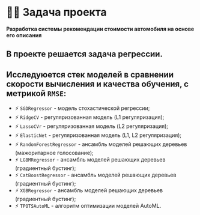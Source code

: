 # :man_technologist: Задача проекта
**Разработка системы рекомендации стоимости автомобиля на основе его описания**

## В проекте решается задача регрессии.
## Исследуюется стек моделей в сравнении скорости вычисления и качества обучения, с метрикой `RMSE`:
- :zap: `SGDRegressor` - модель стохастической регрессии;
- :zap: `RidgeCV` - регуляризованная модель (L1 регуляризация);
- :zap: `LassoCVr` - регуляризованная модель (L2 регуляризация);
- :zap: `ElasticNet` - регуляризованная модель (L1, L2 регуляризация);
- :zap: `RandomForestRegressor` - ансамбль моделей решающих деревьев (мажоритарное голосование);
- :zap: `LGBMRegressor` - ансамбль моделей решающих деревьев (градиентный бустинг);
- :zap: `CatBoostRegressor` - ансамбль моделей решающих деревьев (градиентный бустинг);
- :zap: `XGBRegressor` - ансамбль моделей решающих деревьев (градиентный бустинг);
- :zap: `TPOTSAutoML` - алгоритм оптимизации моделей AutoML.
